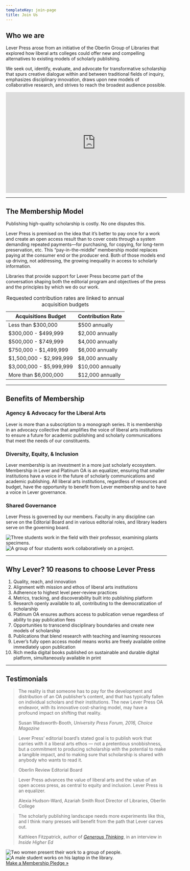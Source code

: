 ```yaml
---
templateKey: join-page
title: Join Us
---
```

<div class="row featurette">
    <div class="col-md-7">
        <h2 class="featurette-heading">Who we are</h2>
        <p class="lead"><span class="intro scala-sans text-primary">Lever Press arose</span> from an initiative of the Oberlin Group of Libraries that explored how liberal arts colleges could offer new and compelling alternatives to existing models of scholarly publishing.</p>
        <p>We seek out, identify, evaluate, and advocate for transformative scholarship that spurs creative dialogue within and between traditional fields of inquiry, emphasizes disciplinary innovation, draws upon new models of collaborative research, and strives to reach the broadest audience possible.</p>
    </div>
    <div class="col-md-5">
        <div class="video-embed embed-responsive embed-responsive-16by9">
        <iframe title="Why publish with Lever Press? video" width="560" height="315"
        src="https://www.youtube-nocookie.com/embed/e2vF-SG0-WU" frameborder="0"
        allow="accelerometer; autoplay; encrypted-media; gyroscope;
    picture-in-picture" allowfullscreen></iframe>
       </div>
    </div>
</div>
<hr class="featurette-divider">
<div class="row featurette">
    <div class="col-md-7 order-md-2">
        <h2 class="featurette-heading">The Membership Model</h2>
        <p class="lead">Publishing high-quality scholarship is costly. No one disputes this.</p>
        <p>Lever Press is premised on the idea that it’s better to pay once for a work and create an open access result than to cover costs through a system demanding repeated payments—for purchasing, for copying, for long-term preservation, etc. This “pay-in-the-middle” membership model replaces paying at the consumer end or the producer end. Both of those models end up driving, not addressing, the growing inequality in access to scholarly information.</p>
        <p>Libraries that provide support for Lever Press become part of the conversation shaping both the editorial program and objectives of the press and the principles by which we do our work.</p>
    </div>
    <div class="col-md-5 order-md-1">
        <table class="table table-bordered">
            <caption class="scala-sans">Requested contribution rates are linked to annual acquisition budgets</caption>
            <thead class="scala-sans">
                <tr>
                    <th scope="col">Acquisitions Budget</th>
                    <th scope="col">Contribution Rate</th>
                </tr>
            </thead>
            <tbody>
                <tr>
                    <td>Less than $300,000</td>
                    <td>$500 annually</td>
                </tr>
                <tr>
                    <td>$300,000 - $499,999</td>
                    <td>$2,000 annually</td>
                </tr>
                <tr>
                    <td>$500,000 - $749,999</td>
                    <td>$4,000 annually</td>
                </tr>
                <tr>
                    <td>$750,000 - $1,499,999</td>
                    <td>$6,000 annually</td>
                </tr>
                <tr>
                    <td>$1,500,000 - $2,999,999</td>
                    <td>$8,000 annually</td>
                </tr>
                <tr>
                    <td>$3,000,000 - $5,999,999</td>
                    <td>$10,000 annually</td>
                </tr>
                <tr>
                    <td>More than $6,000,000</td>
                    <td>$12,000 annually</td>
                </tr>
            </tbody>
        </table>
    </div>
</div>
<hr class="featurette-divider">
<div class="row featurette">
    <div class="col-md-7">
        <h2 class="featurette-heading">Benefits of Membership</h2>
        <h3 class="join-h3 text-primary">Agency &amp; Advocacy for the Liberal Arts</h3>
        <p>Lever is more than a subscription to a monograph series. It is membership in an advocacy collective that amplifies the voice of liberal arts institutions to ensure a future for academic publishing and scholarly communications that meet the needs of our constituents. </p>
        <h3 class="join-h3 text-primary">Diversity, Equity, &amp; Inclusion</h3>
        <p>Lever membership is an investment in a more just scholarly ecosystem. Membership in Lever and Platinum OA is an equalizer, ensuring that smaller institutions have a voice in the future of scholarly communications and academic publishing. All liberal arts institutions, regardless of resources and budget, have the opportunity to benefit from Lever membership and to have a voice in Lever governance.</p>
        <h3 class="join-h3 text-primary">Shared Governance</h3>
        <p>Lever Press is governed by our members. Faculty in any discipline can serve on the Editorial Board and in various editorial roles, and library leaders serve on the governing board.</p>
    </div>
    <div class="col-md-5">
        <img class="img-fluid" src="/assets/join-us-image-4.jpg" alt="Three students work in the field with their professor, examining plants specimens."/>
        <img class="img-fluid" src="/assets/join-us-image-1.jpg" alt="A group of four students work collaboratively on a project."/>
    </div>
</div>
<hr class="featurette-divider">
<div class="row justify-content-md-center featurette">
    <div class="col-md-10">
        <h2 class="featurette-heading text-center">Why Lever? <span class="text-muted">10 reasons to choose Lever Press</span></h2>
        <p>
            <ol class="join">
                <li>Quality, reach, and innovation</li>
                <li>Alignment with mission and ethos of liberal arts institutions</li>
                <li>Adherence to highest level peer-review practices</li>
                <li>Metrics, tracking, and discoverability built into publishing platform</li>
                <li>Research openly available to all, contributing to the democratization of scholarship</li>
                <li>Platinum OA ensures authors access to publication venue regardless of ability to pay publication fees</li>
                <li>Opportunities to transcend disciplinary boundaries and create new models of scholarship</li>
                <li>Publications that blend research with teaching and learning resources</li>
                <li>Lever’s fully open access model means works are freely available online immediately upon publication</li>
                <li>Rich media digital books published on sustainable and durable digital platform, simultaneously available in print</li>
            </ol>
        </p>
    </div>
</div>
<hr class="featurette-divider">
<div class="row featurette">
    <div class="col-md-7 order-md-2">
        <h2 class="featurette-heading">Testimonials</h2>
        <blockquote class="blockquote">
        <p class="mb-0">The reality is that someone has to pay for the development and distribution of an OA publisher’s content, and that has typically fallen on individual scholars and their institutions. The new Lever Press OA endeavor, with its innovative cost-sharing model, may have a profound impact on shifting that reality.</p>
        <footer class="blockquote-footer">Susan Wadsworth-Booth, <cite title="University Press Forum, 2016, Choice Magazine">University Press Forum, 2016, Choice Magazine</cite>
        </footer>
        </blockquote>
        <blockquote class="blockquote">
        <p class="mb-0">Lever Press’ editorial board’s stated goal is to publish work that carries with it a liberal arts ethos — not a pretentious snobbishness, but a commitment to producing scholarship with the potential to make a tangible impact, and to making sure that scholarship is shared with anybody who wants to read it.</p>
        <footer class="blockquote-footer">Oberlin Review Editorial Board</footer>
        </blockquote>
        <blockquote class="blockquote">
        <p class="mb-0">Lever Press advances the value of liberal arts and the value of an open access press, as central to equity and inclusion. Lever Press is an equalizer.</p> 
        <footer class="blockquote-footer">Alexia Hudson-Ward, Azariah Smith Root Director of Libraries, Oberlin College</footer>
        </blockquote>
        <blockquote class="blockquote">
        <p class="mb-0">The scholarly publishing landscape needs more experiments like this, and I think many presses will benefit from the path that Lever carves out.</p>
        <footer class="blockquote-footer">Kathleen Fitzpatrick, author of <cite><a href="https://jhupbooks.press.jhu.edu/title/generous-thinking">Generous Thinking</a></cite>, in an interview in <cite>Inside Higher Ed</cite>
        </footer>
        </blockquote>
    </div>
    <div class="col-md-5 order-md-1">
        <img class="img-fluid" src="/assets/join-us-image-2.jpg" alt="Two women present their work to a group of people."/>
        <img class="img-fluid" src="/assets/join-us-image-3.jpg" alt="A male student works on his laptop in the library."/>
    </div>
</div>
<div class="row cta-bottom featurette justify-content-md-center">
    <div class="col-md-4 text-center">
        <div className="join-cta text-center">
            <a class="btn btn-primary btn-lg" href="https://forms.gle/3kDMmHqjVC3a7w358" role="button">Make a Membership Pledge »</a>
        </div>
    </div>
</div>

